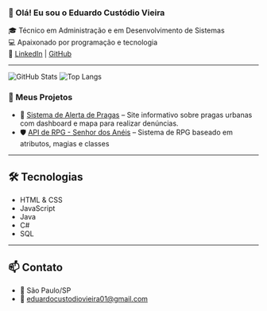 ### 👋 Olá! Eu sou o Eduardo Custódio Vieira

🎓 Técnico em Administração e em Desenvolvimento de Sistemas  
💻 Apaixonado por programação e tecnologia  
🔗 [LinkedIn](https://www.linkedin.com/in/eduardo-custódio-vieira-648684290) | [GitHub](https://github.com/ductvi)

---
![GitHub Stats](https://github-readme-stats.vercel.app/api?username=ductvi&show_icons=true&card_width=500&theme=tokyonight)
![Top Langs](https://github-readme-stats.vercel.app/api/top-langs/?username=ductvi&layout=compact&card_width=500&theme=tokyonight)


### 🚀 Meus Projetos

- 💼 [Sistema de Alerta de Pragas](https://github.com/ductvi/alerta-de-pragas) – Site informativo sobre pragas urbanas com dashboard e mapa para realizar denúncias.
- 🛡️ [API de RPG - Senhor dos Anéis](https://github.com/ductvi/api-rpg-lotr) – Sistema de RPG baseado em atributos, magias e classes

---

## 🛠️ Tecnologias

- HTML & CSS  
- JavaScript  
- Java  
- C#  
- SQL   

---

## 📫 Contato

- 📍 São Paulo/SP  
- 📧 eduardocustodiovieira01@gmail.com  
